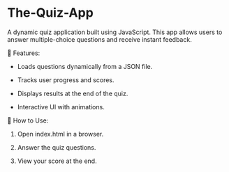 # The-Quiz-App

A dynamic quiz application built using JavaScript. This app allows users to answer multiple-choice questions and receive instant feedback.

🔹 Features:

- Loads questions dynamically from a JSON file.

- Tracks user progress and scores.

- Displays results at the end of the quiz.

- Interactive UI with animations.

📌 How to Use:

1. Open index.html in a browser.

2. Answer the quiz questions.

3. View your score at the end.
